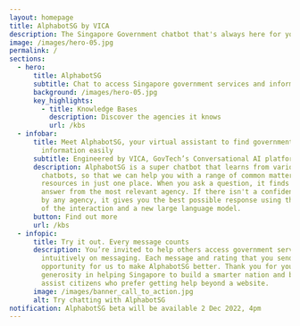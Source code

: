 ```yaml
---
layout: homepage
title: AlphabotSG by VICA
description: The Singapore Government chatbot that's always here for your questions
image: /images/hero-05.jpg
permalink: /
sections:
  - hero:
      title: AlphabotSG
      subtitle: Chat to access Singapore government services and information easily
      background: /images/hero-05.jpg
      key_highlights:
        - title: Knowledge Bases
          description: Discover the agencies it knows
          url: /kbs
  - infobar:
      title: Meet AlphabotSG, your virtual assistant to find government services and
        information easily
      subtitle: Engineered by VICA, GovTech’s Conversational AI platform
      description: AlphabotSG is a super chatbot that learns from various agency
        chatbots, so that we can help you with a range of common matters and
        resources in just one place. When you ask a question, it finds the best
        answer from the most relevant agency. If there isn't a confident answer
        by any agency, it gives you the best possible response using the context
        of the interaction and a new large language model.
      button: Find out more
      url: /kbs
  - infopic:
      title: Try it out. Every message counts
      description: You’re invited to help others access government services more
        intuitively on messaging. Each message and rating that you send is an
        opportunity for us to make AlphabotSG better. Thank you for your
        generosity in helping Singapore to build a smarter nation and be able to
        assist citizens who prefer getting help beyond a website.
      image: /images/banner_call_to_action.jpg
      alt: Try chatting with AlphabotSG
notification: AlphabotSG beta will be available 2 Dec 2022, 4pm
---
```

